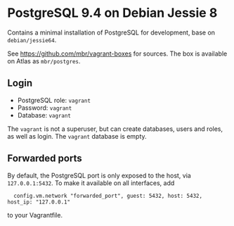 PostgreSQL 9.4 on Debian Jessie 8
=================================

Contains a minimal installation of PostgreSQL for development, base on `debian/jessie64`.

See https://github.com/mbr/vagrant-boxes for sources. The box is available on Atlas as `mbr/postgres`.


Login
-----

* PostgreSQL role: `vagrant`
* Password: `vagrant`
* Database: `vagrant`

The `vagrant` is not a superuser, but can create databases, users and roles, as well as login. The `vagrant` database is empty.


Forwarded ports
---------------

By default, the PostgreSQL port is only exposed to the host, via `127.0.0.1:5432`. To make it available on all interfaces, add

      config.vm.network "forwarded_port", guest: 5432, host: 5432, host_ip: "127.0.0.1"

to your Vagrantfile.
